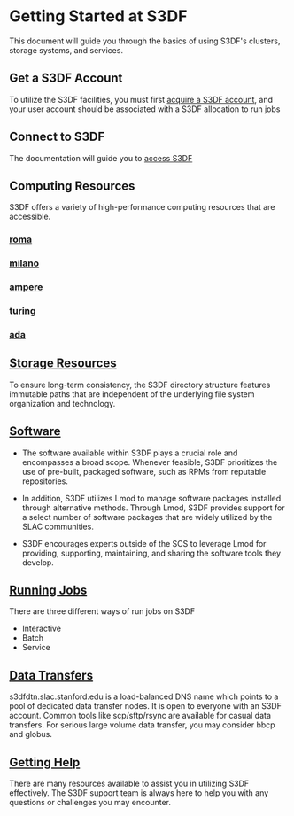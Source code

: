 # Getting Started at S3DF

This document will guide you through the basics of using S3DF's clusters, storage systems, and services.

## Get a S3DF Account

To utilize the S3DF facilities, you must first [acquire a S3DF account](accounts.md#account), and your user account should be associated with a S3DF allocation to run jobs

## Connect to S3DF

The documentation will guide you to [access S3DF](accounts.md#connect)

## Computing Resources 
S3DF offers a variety of high-performance computing resources that are accessible. 

### [roma](systems.md#roma)
### [milano](systems.md#milano)
### [ampere](systems.md#ampere)
### [turing](systems.md#turing)
### [ada](systems.md#ada)

## [Storage Resources](data-and-storage.md)
To ensure long-term consistency, the S3DF directory structure features immutable paths that are independent of the underlying file system organization and technology.


## [Software](software.md)

- The software available within S3DF plays a crucial role and encompasses a broad scope. Whenever feasible, S3DF prioritizes the use of pre-built, packaged software, such as RPMs from reputable repositories.

- In addition, S3DF utilizes Lmod to manage software packages installed through alternative methods. Through Lmod, S3DF provides support for a select number of software packages that are widely utilized by the SLAC communities.

- S3DF encourages experts outside of the SCS to leverage Lmod for providing, supporting, maintaining, and sharing the software tools they develop.  

## [Running Jobs](run.md)
There are three different ways of run jobs on S3DF
- Interactive
- Batch
- Service  

## [Data Transfers](managedata.md)
s3dfdtn.slac.stanford.edu is a load-balanced DNS name which points to a pool of dedicated data transfer nodes. It is open to everyone with an S3DF account. Common tools like scp/sftp/rsync are available for casual data transfers. For serious large volume data transfer, you may consider bbcp and globus.

## [Getting Help](help.md)
There are many resources available to assist you in utilizing S3DF effectively. The S3DF support team is always here to help you with any questions or challenges you may encounter. 

